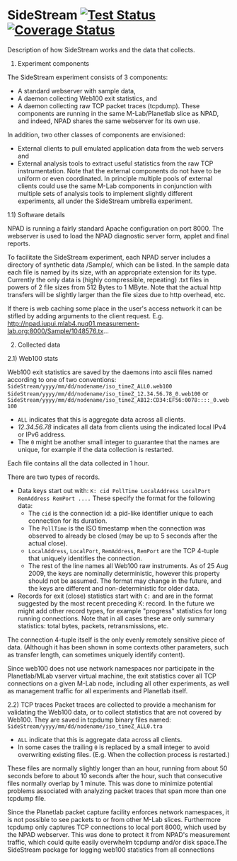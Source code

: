 SideStream  [![Test Status](https://travis-ci.org/gfr10598/sidestream.svg?branch=master)](https://travis-ci.org/gfr10598/sidestream.svg?branch=master) [![Coverage Status](https://coveralls.io/repos/github/gfr10598/sidestream/badge.svg?branch=master)](https://coveralls.io/github/gfr10598/sidestream?branch=master)
==========

Description of how SideStream works and the data that collects.

1) Experiment components

The SideStream experiment consists of 3 components:
  * A standard webserver with sample data,
  * A daemon collecting Web100 exit statistics, and
  * A daemon collecting raw TCP packet traces (tcpdump).
These components are running in the same M-Lab/Planetlab slice as NPAD, and indeed, NPAD shares the same webserver for
its own use.

In addition, two other classes of components are envisioned:
  * External clients to pull emulated application data from the web servers and 
  * External analysis tools to extract useful statistics from the raw TCP instrumentation. 
Note that the external components do not have to be uniform or even coordinated. In principle multiple pools of external
clients could use the same M-Lab components in conjunction with multiple sets of analysis tools to implement slightly
different experiments, all under the SideStream umbrella experiment.

1.1) Software details

NPAD is running a fairly standard Apache configuration on port 8000. The webserver is used to load the NPAD diagnostic
server form, applet and final reports. 

To facilitate the SideStream experiment, each NPAD server includes a directory of synthetic data /Sample/, which can be
listed. In the sample data each file is named by its size, with an appropriate extension for its type. Currently the
only data is (highly compressible, repeating) .txt files in powers of 2 file sizes from 512 Bytes to 1 MByte. Note that
the actual http transfers will be slightly larger than the file sizes due to http overhead, etc.

If there is web caching some place in the user's access network it can be stifled by adding arguments to the client
request. E.g. 
http://npad.iupui.mlab4.nuq01.measurement-lab.org:8000/Sample/1048576.tx...

2) Collected data 

2.1) Web100 stats

Web100 exit statistics are saved by the daemons into ascii files named according to one of two conventions:
`SideStream/yyyy/mm/dd/nodename/iso_timeZ_ALL0.web100`
`SideStream/yyyy/mm/dd/nodename/iso_timeZ_12.34.56.78_0.web100` or
`SideStream/yyyy/mm/dd/nodename/iso_timeZ_AB12:CD34:EF56:0078::::_0.web100`
  * `ALL` indicates that this is aggregate data across all clients.
  * _12.34.56.78_ indicates all data from clients using the indicated local IPv4 or IPv6 address.
  * The `0` might be another small integer to guarantee that the names are unique, for example if the data collection is
    restarted.
  
Each file contains all the data collected in 1 hour.

There are two types of records.
  * Data keys start out with: `K: cid PollTime LocalAddress LocalPort RemAddress RemPort ....` These specify the format
    for the following data:
    * The `cid` is the connection id: a pid-like identifier unique to each connection for its duration.
    * The `PollTime` is the ISO timestamp when the connection was observed to already be closed (may be up to 5 seconds
      after the actual close).
    * `LocalAddress`, `LocalPort`, `RemAddress`, `RemPort` are the TCP 4-tuple that uniquely identifies the connection.
    * The rest of the line names all Web100 raw instruments. As of 25 Aug 2009, the keys are nominally deterministic, 
      however this property should not be assumed. The format may change in the future, and the keys are different and
      non-deterministic for older data.
  * Records for exit (close) statistics start with `C:` and are in the format suggested by the most recent preceding
    K: record.
In the future we might add other record types, for example "progress" statistics for long running connections. Note that
in all cases these are only summary statistics: total bytes, packets, retransmissions, etc. 

The connection 4-tuple itself is the only evenly remotely sensitive piece of data. (Although it has been shown in some
contexts other parameters, such as transfer length, can sometimes uniquely identify content).

Since web100 does not use network namespaces nor participate in the Planetlab/MLab vserver virtual machine, the exit
statistics cover all TCP connections on a given M-Lab node, including all other experiments, as well as management
traffic for all experiments and Planetlab itself.

2.2) TCP traces
Packet traces are collected to provide a mechanism for validating the Web100 data, or to collect statistics that are
not covered by Web100. They are saved in tcpdump binary files named:
`SideStream/yyyy/mm/dd/nodename/iso_timeZ_ALL0.tra`
  * `ALL` indicate that this is aggregate data across all clients. 
  * In some cases the trailing `0` is replaced by a small integer to avoid overwriting existing files. (E.g. When the
    collection process is restarted.)

These files are normally slightly longer than an hour, running from about 50 seconds before to about 10 seconds after 
the hour, such that consecutive files normally overlap by 1 minute. This was done to minimize potential problems
associated with analyzing packet traces that span more than one tcpdump file.

Since the Planetlab packet capture facility enforces network namespaces, it is not possible to see packets to or from
other M-Lab slices. Furthermore tcpdump only captures TCP connections to local port 8000, which used by the NPAD
webserver. This was done to protect it from NPAD's measurement traffic, which could quite easily overwhelm tcpdump
and/or disk space.The SideStream package for logging web100 statistics from all connections
